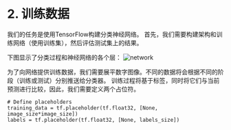# 2. 训练数据
我们的任务是使用TensorFlow构建分类神经网络。 首先，我们需要构建架构和训练网络（使用训练集），然后评估测试集上的结果。

下图显示了分类过程和神经网络的各个层：
![network](http://kfcoding-static.oss-cn-hangzhou.aliyuncs.com/gitcourse-ppcc/ppcc-tensorflow-2.png)

为了向网络提供训练数据，我们需要展平数字图像。不同的数据将会根据不同的阶段（训练或测试）分别推送给分类器。 训练过程将基于标签，同时将它们与当前预测进行比较，因此，我们需要定义两个占位符。
```
# Define placeholders
training_data = tf.placeholder(tf.float32, [None, image_size*image_size])
labels = tf.placeholder(tf.float32, [None, labels_size])
```